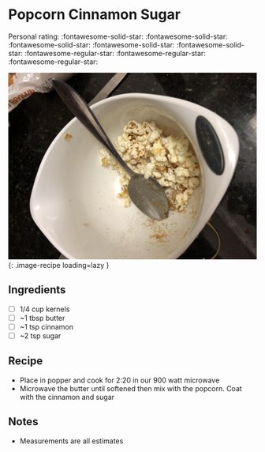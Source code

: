 <!-- Needs Manual Review -->

<!-- Do not modify sections with "AUTO-*". They are updated by make.py -->

# Popcorn Cinnamon Sugar

<!-- rating=2; (User can specify rating on scale of 1-5) -->
<!-- AUTO-UserRating -->
Personal rating: :fontawesome-solid-star: :fontawesome-solid-star: :fontawesome-solid-star: :fontawesome-solid-star: :fontawesome-solid-star: :fontawesome-regular-star: :fontawesome-regular-star: :fontawesome-regular-star:
<!-- /AUTO-UserRating -->

<!-- name_image=popcorn_cinnamon_sugar.jpeg; (User can specify image name if multiple exist) -->
<!-- AUTO-Image -->
![popcorn_cinnamon_sugar.jpeg](./popcorn_cinnamon_sugar.jpeg){: .image-recipe loading=lazy }
<!-- /AUTO-Image -->

## Ingredients

* [ ] 1/4 cup kernels
* [ ] ~1 tbsp butter
* [ ] ~1 tsp cinnamon
* [ ] ~2 tsp sugar

## Recipe

* Place in popper and cook for 2:20 in our 900 watt microwave
* Microwave the butter until softened then mix with the popcorn. Coat with the cinnamon and sugar

## Notes

* Measurements are all estimates
